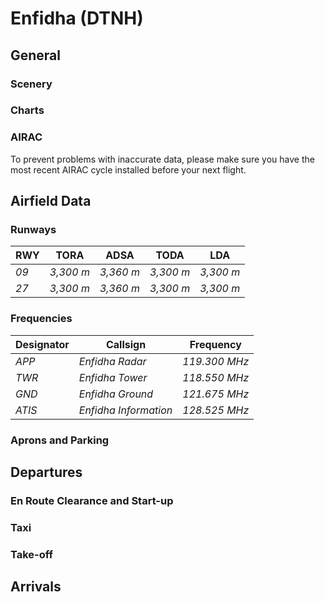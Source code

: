 
<!--
title: Enfidha
description: Enfidha
published: true
date: 2023-02-27T23:54:00.000Z
tags: 
editor: undefined
dateCreated: 2023-02-27T23:54:00.000Z
-->

# Enfidha (DTNH)

## General

### Scenery

### Charts

### AIRAC

To prevent problems with inaccurate data, please make sure you have the most recent AIRAC cycle installed before your next flight.

## Airfield Data

### Runways

<table>
  <thead>
    <tr>
      <th>RWY</th>
      <th>TORA</th>
      <th>ADSA</th>
      <th>TODA</th>
      <th>LDA</th>
    </tr>
  </thead>
  <tbody>
    <tr>
      <td class="foo"><em>09</em></td>
      <td><em class="foo">3,300 m</em></td>
      <td><em class="foo">3,360 m</em></td>
      <td><em class="foo">3,300 m</em></td>
      <td><em class="foo">3,300 m</em></td>
    </tr>
    <tr>
      <td class="foo"><em>27</em></td>
      <td><em class="foo">3,300 m</em></td>
      <td><em class="foo">3,360 m</em></td>
      <td><em class="foo">3,300 m</em></td>
      <td><em class="foo">3,300 m</em></td>
    </tr>
  </tbody>
</table>

### Frequencies

<table>
  <thead>
    <tr>
      <th>Designator</th>
      <th>Callsign</th>
      <th>Frequency</th>
    </tr>
  </thead>
  <tbody>
    <tr>
      <td class="foo"><em>APP</em></td>
      <td><em class="foo">Enfidha Radar</em></td>
      <td><em class="foo">119.300 MHz</em></td>
    </tr>
    <tr>
      <td class="foo"><em>TWR</em></td>
      <td><em class="foo">Enfidha Tower</em></td>
      <td><em class="foo">118.550 MHz</em></td>
    </tr>
        <tr>
      <td class="foo"><em>GND</em></td>
      <td><em class="foo">Enfidha Ground</em></td>
      <td><em class="foo">121.675 MHz</em></td>
    </tr>
    <tr>
      <td class="foo"><em>ATIS</em></td>
      <td><em class="foo">Enfidha Information</em></td>
      <td><em class="foo">128.525 MHz</em></td>
    </tr>
  </tbody>
</table>

### Aprons and Parking

## Departures

### En Route Clearance and Start-up

### Taxi

### Take-off

## Arrivals